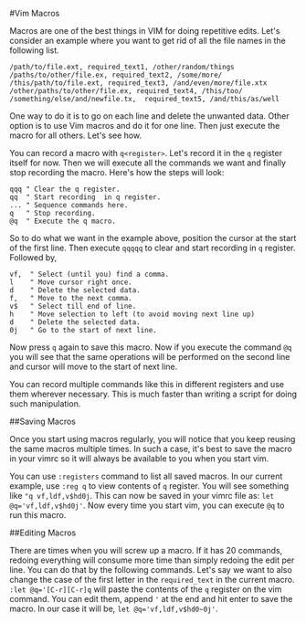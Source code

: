 #Vim Macros

Macros are one of the best things in VIM for doing repetitive edits. Let's consider an example where you want to get rid of all the file names in the following list. 

```
/path/to/file.ext, required_text1, /other/random/things
/paths/to/other/file.ex, required_text2, /some/more/
/this/path/to/file.ext, required_text3, /and/even/more/file.xtx
/other/paths/to/other/file.ex, required_text4, /this/too/
/something/else/and/newfile.tx,  required_text5, /and/this/as/well
```

One way to do it is to go on each line and delete the unwanted data. Other option is to use Vim macros and do it for one line. Then just execute the macro for all others. Let's see how. 

You can record a macro with ```q<register>```. Let's record it in the ```q``` register itself for now. Then we will execute all the commands we want and finally stop recording the macro. Here's how the steps will look: 

```vim
qqq " Clear the q register.
qq  " Start recording  in q register.
... " Sequence commands here.
q   " Stop recording.
@q  " Execute the q macro.
```

So to do what we want in the example above, position the cursor at the start of the first line. Then execute ```qqqqq``` to clear and start recording in ```q``` register. Followed by, 

```vim
vf,  " Select (until you) find a comma.
l    " Move cursor right once.
d    " Delete the selected data.
f,   " Move to the next comma.
v$   " Select till end of line.
h    " Move selection to left (to avoid moving next line up)
d    " Delete the selected data.
0j   " Go to the start of next line.
```

Now press ```q``` again to save this macro. Now if you execute the command ```@q``` you will see that the same operations will be performed on the second line and cursor will move to the start of next line.

You can record multiple commands like this in different registers and use them wherever necessary. This is much faster than writing a script for doing such manipulation.

##Saving Macros

Once you start using macros regularly, you will notice that you keep reusing the same macros multiple times. In such a case, it's best to save the macro in your vimrc so it will always be available to you when you start vim.

You can use ```:registers``` command to list all saved macros. In our current example, use ```:reg q``` to view contents of ```q``` register. You will see something like ```"q vf,ldf,v$hd0j```. This can now be saved in your vimrc file as: ```let @q='vf,ldf,v$hd0j'```. Now every time you start vim, you can execute ```@q``` to run this macro.

##Editing Macros

There are times when you will screw up a macro. If it has 20 commands, redoing everything will consume more time than simply redoing the edit per line. You can do that by the following commands. Let's say we want to also change the case of the first letter in the ```required_text``` in the current macro. ```:let @q='[C-r][C-r]q``` will paste the contents of the ```q``` register on the vim command. You can edit them, append ```'``` at the end and hit enter to save the macro. In our case it will be, ```let @q='vf,ldf,v$hd0~0j'```.